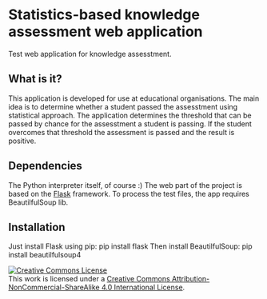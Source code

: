 # Statistics-based knowledge assessment web application

Test web application for knowledge assesstment.

## What is it?
This application is developed for use at educational organisations. The main idea is to determine whether a student passed the assesstment using statistical approach. The application determines the threshold that can be passed by chance for the assesstment a student is passing. If the student overcomes that threshold the assessment is passed and the result is positive.

## Dependencies
The Python interpreter itself, of course :)
The web part of the project is based on the [Flask](http://flask.pocoo.org/) framework.
To process the test files, the app requires BeautilfulSoup lib.

## Installation
Just install Flask using pip:
    pip install flask
Then install BeautilfulSoup:
    pip install beautilfulsoup4

<a rel="license" href="http://creativecommons.org/licenses/by-nc-sa/4.0/"><img alt="Creative Commons License" style="border-width:0" src="https://i.creativecommons.org/l/by-nc-sa/4.0/88x31.png" /></a><br />This work is licensed under a <a rel="license" href="http://creativecommons.org/licenses/by-nc-sa/4.0/">Creative Commons Attribution-NonCommercial-ShareAlike 4.0 International License</a>.
